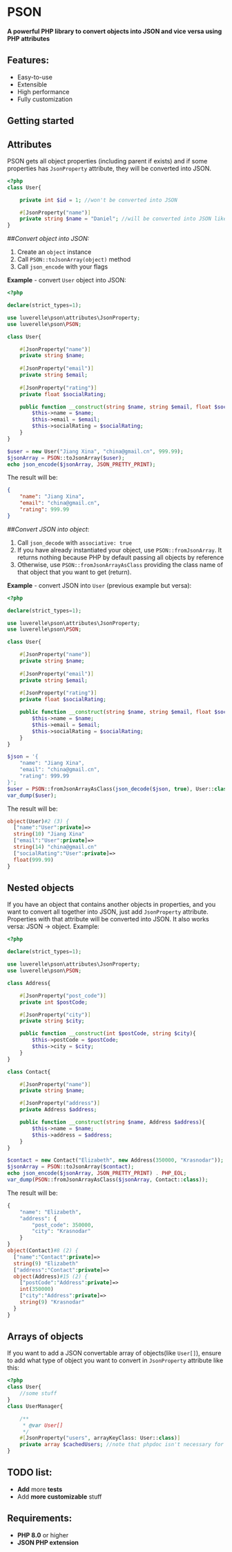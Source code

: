 # PSON

**A powerful PHP library to convert objects into JSON and vice versa using PHP attributes**
## Features:
- Easy-to-use
- Extensible
- High performance
- Fully customization

## Getting started
## Attributes
PSON gets all object properties (including parent if exists) and if some properties has `JsonProperty` attribute, 
they will be converted into JSON. 
```php
<?php
class User{

    private int $id = 1; //won't be converted into JSON

    #[JsonProperty("name")]
    private string $name = "Daniel"; //will be converted into JSON like {"name": "Daniel"} 
}
```
##_Convert object into JSON:_
1. Create an `object` instance
2. Call `PSON::toJsonArray(object)` method
3. Call `json_encode` with your flags

**Example** - convert `User` object into JSON:

```php
<?php

declare(strict_types=1);

use luverelle\pson\attributes\JsonProperty;
use luverelle\pson\PSON;

class User{

    #[JsonProperty("name")]
    private string $name;
    
    #[JsonProperty("email")]
    private string $email;
    
    #[JsonProperty("rating")]
    private float $socialRating;

    public function __construct(string $name, string $email, float $socialRating){
        $this->name = $name;
        $this->email = $email;
        $this->socialRating = $socialRating;
    }
}

$user = new User("Jiang Xina", "china@gmail.cn", 999.99);
$jsonArray = PSON::toJsonArray($user);
echo json_encode($jsonArray, JSON_PRETTY_PRINT);
```
The result will be:
```json
{
    "name": "Jiang Xina",
    "email": "china@gmail.cn",
    "rating": 999.99
}
```

##_Convert JSON into object_:
1. Call `json_decode` with `associative: true`
2. If you have already instantiated your object, use `PSON::fromJsonArray`.
It returns nothing because PHP by default passing all objects by reference
3. Otherwise, use `PSON::fromJsonArrayAsClass` providing the class name of that object that you want to get (return).

**Example** - convert JSON into `User` (previous example but versa):

```php
<?php

declare(strict_types=1);

use luverelle\pson\attributes\JsonProperty;
use luverelle\pson\PSON;

class User{

    #[JsonProperty("name")]
    private string $name;
    
    #[JsonProperty("email")]
    private string $email;
    
    #[JsonProperty("rating")]
    private float $socialRating;

    public function __construct(string $name, string $email, float $socialRating){
        $this->name = $name;
        $this->email = $email;
        $this->socialRating = $socialRating;
    }
}

$json = '{
    "name": "Jiang Xina",
    "email": "china@gmail.cn",
    "rating": 999.99
}';
$user = PSON::fromJsonArrayAsClass(json_decode($json, true), User::class);
var_dump($user);
```
The result will be:
```php
object(User)#2 (3) {
  ["name":"User":private]=>
  string(10) "Jiang Xina"
  ["email":"User":private]=>
  string(14) "china@gmail.cn"
  ["socialRating":"User":private]=>
  float(999.99)
}
```

## Nested objects
If you have an object that contains another objects in properties, and you want to convert all together into JSON,
    just add `JsonProperty` attribute. Properties with that attribute will be converted into JSON.
It also works versa: JSON -> object. 
Example:
```php
<?php

declare(strict_types=1);

use luverelle\pson\attributes\JsonProperty;
use luverelle\pson\PSON;

class Address{

    #[JsonProperty("post_code")]
    private int $postCode;

    #[JsonProperty("city")]
    private string $city;

    public function __construct(int $postCode, string $city){
        $this->postCode = $postCode;
        $this->city = $city;
    }
}

class Contact{

    #[JsonProperty("name")]
    private string $name;

    #[JsonProperty("address")]
    private Address $address;

    public function __construct(string $name, Address $address){
        $this->name = $name;
        $this->address = $address;
    }
}

$contact = new Contact("Elizabeth", new Address(350000, "Krasnodar"));
$jsonArray = PSON::toJsonArray($contact);
echo json_encode($jsonArray, JSON_PRETTY_PRINT) . PHP_EOL;
var_dump(PSON::fromJsonArrayAsClass($jsonArray, Contact::class));
```
The result will be:
```php
{
    "name": "Elizabeth",
    "address": {
        "post_code": 350000,
        "city": "Krasnodar"
    }
}
object(Contact)#8 (2) {
  ["name":"Contact":private]=>
  string(9) "Elizabeth"
  ["address":"Contact":private]=>
  object(Address)#15 (2) {
    ["postCode":"Address":private]=>
    int(350000)
    ["city":"Address":private]=>
    string(9) "Krasnodar"
  }
}
```
## Arrays of objects
If you want to add a JSON convertable array of objects(like `User[]`), 
ensure to add what type of object you want to convert in `JsonProperty` attribute like this:
```php
<?php
class User{
    //some stuff
}
class UserManager{

    /**
     * @var User[]
     */
    #[JsonProperty("users", arrayKeyClass: User::class)]
    private array $cachedUsers; //note that phpdoc isn't necessary for json, it's for type hinting in IDE
}
```

## TODO list:
- **Add** more **tests**
- Add **more customizable** stuff

## Requirements:
- **PHP 8.0** or higher
- **JSON PHP extension**